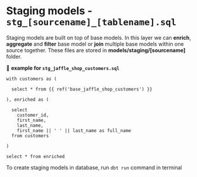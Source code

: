 # Staging models - `stg_[sourcename]_[tablename].sql`

Staging models are built on top of base models. In this layer we can **enrich**, **aggregate** and **filter** base model or **join** multiple base models within one source together. These files are stored in **models/staging/[sourcename]** folder.

📝 **example for `stg_jaffle_shop_customers.sql`**

```
with customers as (

  select * from {{ ref('base_jaffle_shop_customers') }}

), enriched as (

  select 
    customer_id,
    first_name,
    last_name,
    first_name || ' ' || last_name as full_name
  from customers

)

select * from enriched
```

 To create staging models in database, run `dbt run` command in terminal
